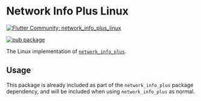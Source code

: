# Network Info Plus Linux

[![Flutter Community: network_info_plus_linux](https://fluttercommunity.dev/_github/header/network_info_plus_linux)](https://github.com/fluttercommunity/community)

[![pub package](https://img.shields.io/pub/v/network_info_plus_linux.svg)](https://pub.dev/packages/network_info_plus_linux)

The Linux implementation of [`network_info_plus`](https://pub.dev/packages/network_info_plus).

## Usage

This package is already included as part of the `network_info_plus` package dependency, and will
be included when using `network_info_plus` as normal.
